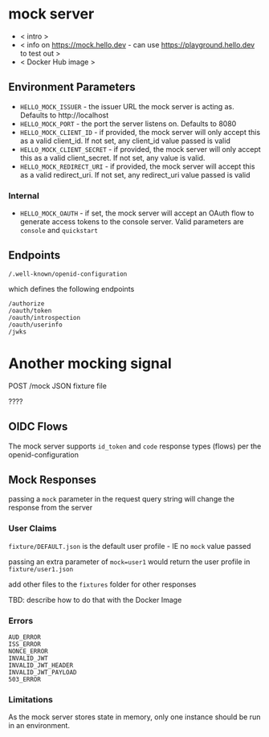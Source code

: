 # mock server

- < intro >
- < info on https://mock.hello.dev - can use https://playground.hello.dev to test out >
- < Docker Hub image >

## Environment Parameters

- `HELLO_MOCK_ISSUER` - the issuer URL the mock server is acting as. Defaults to http://localhost
- `HELLO_MOCK_PORT` - the port the server listens on. Defaults to 8080
- `HELLO_MOCK_CLIENT_ID` - if provided, the mock server will only accept this as a valid client_id. If not set, any client_id value passed is valid
- `HELLO_MOCK_CLIENT_SECRET` - if provided, the mock server will only accept this as a valid client_secret. If not set, any value is valid.
- `HELLO_MOCK_REDIRECT_URI` - if provided, the mock server will accept this as a valid redirect_uri. If not set, any redirect_uri value passed is valid

### Internal

- `HELLO_MOCK_OAUTH` - if set, the mock server will accept an OAuth flow to generate access tokens to the console server. Valid parameters are `console` and `quickstart`

## Endpoints

    /.well-known/openid-configuration

which defines the following endpoints

    /authorize
    /oauth/token
    /oauth/introspection
    /oauth/userinfo
    /jwks
    
 # Another mocking signal
 
 POST /mock JSON fixture file
 
  ????

## OIDC Flows

The mock server supports `id_token` and `code` response types (flows) per the openid-configuration

## Mock Responses

passing a `mock` parameter in the request query string will change the response from the server

### User Claims

`fixture/DEFAULT.json` is the default user profile - IE no `mock` value passed

passing an extra parameter of `mock=user1` would return the user profile in `fixture/user1.json`

add other files to the `fixtures` folder for other responses

TBD: describe how to do that with the Docker Image

### Errors

    AUD_ERROR
    ISS_ERROR
    NONCE_ERROR
    INVALID_JWT
    INVALID_JWT_HEADER
    INVALID_JWT_PAYLOAD
    503_ERROR

### Limitations

As the mock server stores state in memory, only one instance should be run in an environment.
